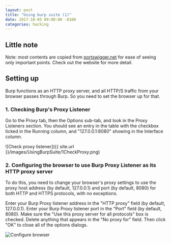 ```yaml
---
layout: post
title: "Using burp suite (1)"
date: 2017-10-05 09:00:00 -0100
categories: hacking
---
```

## Little note
Note: most contents are copied from [portswigger.net](https://portswigger.net/burp/help/suite_gettingstarted.html) for ease of seeing only important points. Check out the website for more detail.

## Setting up
Burp functions as an HTTP proxy server, and all HTTP/S traffic from your browser passes through Burp.
So you need to set the browser up for that.

### 1. Checking Burp's Proxy Listener
Go to the Proxy tab, then the Options sub-tab, and look in the Proxy Listeners section. You should see an entry in the table with the checkbox ticked in the Running column, and "127.0.0.1:8080" showing in the Interface column. 

![Check proxy listener]({{ site.url }}/images/UsingBurpSuite/1CheckProxy.png)

### 2. Configuring the browser to use Burp Proxy Listener as its HTTP proxy server
To do this, you need to change your browser's proxy settings to use the proxy host address (by default, 127.0.0.1) and port (by default, 8080) for both HTTP and HTTPS protocols, with no exceptions. 

Enter your Burp Proxy listener address in the "HTTP proxy" field (by default, 127.0.0.1). Enter your Burp Proxy listener port in the "Port" field (by default, 8080). Make sure the "Use this proxy server for all protocols" box is checked. Delete anything that appears in the "No proxy for" field. Then click "OK" to close all of the options dialogs. 

![Configure browser]({{site.url}}/images/UsingBurpSuite/2ConfigureBrowser.png)

